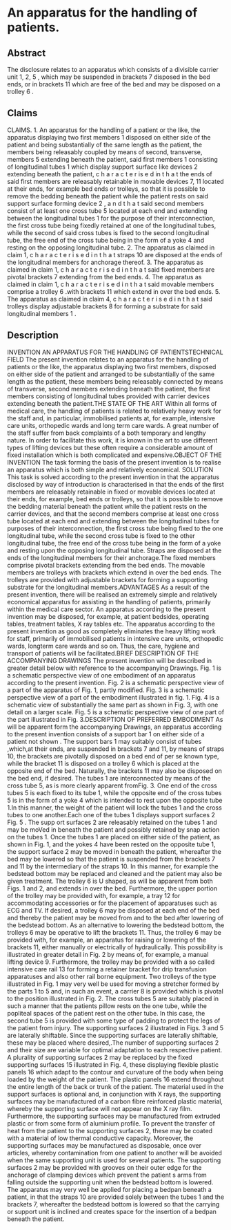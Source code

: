 # An apparatus for the handling of patients.

## Abstract
The disclosure relates to an apparatus which consists of a divisible carrier unit 1, 2, 5 , which may be suspended in brackets 7 disposed in the bed ends, or in brackets 11 which are free of the bed and may be disposed on a trolley 6 .

## Claims
CLAIMS. 1. An apparatus for the handling of a patient or the like, the apparatus displaying two first members 1 disposed on either side of the patient and being substantially of the same length as the patient, the members being releasably coupled by means of second, transverse, members 5 extending beneath the patient, said first members 1 consisting of longitudinal tubes 1 which display support surface like devices 2 extending beneath the patient, c h a r a c t e r is e d in t h a t the ends of said first members are releasably retainable in movable devices 7, 11 located at their ends, for example bed ends or trolleys, so that it is possible to remove the bedding beneath the patient while the patient rests on said support surface forming device 2 , a n d t h a t said second members consist of at least one cross tube 5 located at each end and extending between the longitudinal tubes 1 for the purpose of their interconnection, the first cross tube being fixedly retained at one of the longitudinal tubes, while the second of said cross tubes is fixed to the second longitudinal tube, the free end of the cross tube being in the form of a yoke 4 and resting on the opposing longitudinal tube. 2. The apparatus as claimed in claim 1, c h a r a c t e r i s e d i n t h a t straps 10 are disposed at the ends of the longitudinal members for anchorage thereof. 3. The apparatus as claimed in claim 1, c h a r a c t e r i s e d i n t h a t said fixed members are pivotal brackets 7 extending from the bed ends. 4. The apparatus as claimed in claim 1, c h a r a c t e r i s e d i n t h a t said movable members comprise a trolley 6 .with brackets 11 which extend in over the bed ends. 5. The apparatus as claimed in claim 4, c h a r a c t e r i s e d i n t h a t said trolleys display adjustable brackets 8 for forming a substrate for said longitudinal members 1 .

## Description
INVENTION AN APPARATUS FOR THE HANDLING OF PATIENTSTECHNICAL FIELD The present invention relates to an apparatus for the handling of patients or the like, the apparatus displaying two first members, disposed on either side of the patient and arranged to be substantially of the same length as the patient, these members being releasably connected by means of transverse, second members extending beneath the patient, the first members consisting of longitudinal tubes provided with carrier devices extending beneath the patient.THE STATE OF THE ART Within all forms of medical care, the handling of patients is related to relatively heavy work for the staff and, in particular, immobilised patients at, for example, intensive care units, orthopedic wards and long term care wards. A great number of the staff suffer from back complaints of a both temporary and lengthy nature. In order to facilitate this work, it is known in the art to use different types of lifting devices but these often require a considerable amount of fixed installation which is both complicated and expensive.OBJECT OF THE INVENTION The task forming the basis of the present invention is to realise an apparatus which is both simple and relatively economical. SOLUTION This task is solved according to the present invention in that the apparatus disclosed by way of introduction is characterised in that the ends of the first members are releasably retainable in fixed or movable devices located at their ends, for example, bed ends or trolleys, so that it is possible to remove the bedding material beneath the patient while the patient rests on the carrier devices, and that the second members comprise at least one cross tube located at each end and extending between the longitudinal tubes for purposes of their interconnection, the first cross tube being fixed to the one longitudinal tube, while the second cross tube is fixed to the other longitudinal tube, the free end of the cross tube being in the form of a yoke and resting upon the opposing longitudinal tube. Straps are disposed at the ends of the longitudinal members for their anchorage.The fixed members comprise pivotal brackets extending from the bed ends. The movable members are trolleys with brackets which extend in over the bed ends. The trolleys are provided with adjustable brackets for forming a supporting substrate for the longitudinal members.ADVANTAGES As a result of the present invention, there will be realised an extremely simple and relatively economical apparatus for assisting in the handling of patients, primarily within the medical care sector. An apparatus according to the present invention may be disposed, for example, at patient bedsides, operating tables, treatment tables, X ray tables etc. The apparatus according to the present invention as good as completely eliminates the heavy lifting work for staff, primarily of immobilised patients in intensive care units, orthopedic wards, longterm care wards and so on. Thus, the care, hygiene and transport of patients will be facilitated.BRIEF DESCRIPTION OF THE ACCOMPANYING DRAWINGS The present invention will be described in greater detail below with reference to the accompanying Drawings. Fig. 1 is a schematic perspective view of one embodiment of an apparatus according to the present invention. Fig. 2 is a schematic perspective view of a part of the apparatus of Fig. 1, partly modified. Fig. 3 is a schematic perspective view of a part of the embodiment illustrated in fig. 1. Fig. 4 is a schematic view of substantially the same part as shown in Fig. 3, with one detail on a larger scale. Fig. 5 is a schematic perspective view of one part of the part illustrated in Fig. 3.DESCRIPTION OF PREFERRED EMBODIMENT As will be apparent form the accompanying Drawings, an apparatus according to the present invention consists of a support bar 1 on either side of a patient not shown . The support bars 1 may suitably consist of tubes ,which,at their ends, are suspended in brackets 7 and 11, by means of straps 10, the brackets are pivotally disposed on a bed end of per se known type, while the bracket 11 is disposed on a trolley 6 which is placed at the opposite end of the bed. Naturally, the brackets 11 may also be disposed on the bed end, if desired. The tubes 1 are interconnected by means of the cross tube 5, as is more clearly apparent fromFig. 3. One end of the cross tubes 5 is each fixed to its tube 1, while the opposite end of the cross tubes 5 is in the form of a yoke 4 which is intended to rest upon the opposite tube 1.In this manner, the weight of the patient will lock the tubes 1 and the cross tubes to one another.Each one of the tubes 1 displays support surfaces 2 Fig. 5 . The supp ort surfaces 2 are releasably retained on the tubes 1 and may be moVed in beneath the patient and possibly retained by snap action on the tubes 1. Once the tubes 1 are placed on either side of the patient, as shown in Fig. 1, and the yokes 4 have been rested on the opposite tube 1, the support surface 2 may be moved in beneath the patient, whereafter the bed may be lowered so that the patient is suspended from the brackets 7 and 11 by the intermediary of the straps 10. In this manner, for example the bedstead bottom may be replaced and cleaned and the patient may also be given treatment. The trolley 6 is U shaped, as will be apparent from both Figs. 1 and 2, and extends in over the bed. Furthermore, the upper portion of the trolley may be provided with, for example, a tray 12 for accommodating accessories or for the placement of apparatuses such as ECG and TV. If desired, a trolley 6 may be disposed at each end of the bed and thereby the patient may be moved from and to the bed after lowering of the bedstead bottom. As an alternative to lowering the bedstead bottom, the trolleys 6 may be operative to lift the brackets 11. Thus, the trolley 6 may be provided with, for example, an apparatus for raising or lowering of the brackets 11, either manually or electrically of hydraulically. This possibility is illustrated in greater detail in Fig. 2 by means of, for example, a manual lifting device 9. Furthermore, the trolley may be provided with a so called intensive care rail 13 for forming a retainer bracket for drip transfusion apparatuses and also other rail borne equipment. Two trolleys of the type illustrated in Fig. 1 may very well be used for moving a stretcher formed by the parts 1 to 5 and, in such an event, a carrier 8 is provided which is pivotal to the position illustrated in Fig. 2. The cross tubes 5 are suitably placed in such a manner that the patients pillow rests on the one tube, while the popliteal spaces of the patient rest on the other tube. In this case, the second tube 5 is provided with some type of padding to protect the legs of the patient from injury. The supporting surfaces 2 illustrated in Figs. 3 and 5 are laterally shiftable. Since the supporting surfaces are laterally shiftable, these may be placed where desired,.The number of supporting surfaces 2 and their size are variable for optimal adaptation to each respective patient. A plurality of supporting surfaces 2 may be replaced by the fixed supporting surfaces 15 illustrated in Fig. 4, these displaying flexible plastic panels 16 which adapt to the contour and curvature of the body when being loaded by the weight of the patient. The plastic panels 16 extend throughout the entire length of the back or trunk of the patient. The material used in the support surfaces is optional and, in conjunction with X rays, the supporting surfaces may be manufactured of a carbon fibre reinforced plastic material, whereby the supporting surface will not appear on the X ray film. Furthermore, the supporting surfaces may be manufactured from extruded plastic or from some form of aluminium profile. To prevent the transfer of heat from the patient to the supporting surfaces 2, these may be coated with a material of low thermal conductive capacity. Moreover, the supporting surfaces may be manufactured as disposable, once over articles, whereby contamination from one patient to another will be avoided when the same supporting unit is used for several patients. The supporting surfaces 2 may be provided with grooves on their outer edge for the anchorage of clamping devices which prevent the patient s arms from falling outside the supporting unit when the bedstead bottom is lowered. The apparatus may very well be applied for placing a bedpan beneath a patient, in that the straps 10 are provided solely between the tubes 1 and the brackets 7, whereafter the bedstead bottom is lowered so that the carrying or support unit is inclined and creates space for the insertion of a bedpan beneath the patient.
